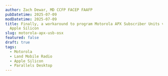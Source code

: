 ```yaml
---
author: Zach Dewar, MD CCFP FACEP FAAFP
pubDatetime: 2025-07-09
modDatetime: 2025-07-09
title: Finally, a workaround to program Motorola APX Subscriber Units via USB on
  Apple Silicon
slug: motorola-apx-usb-osx
featured: false
draft: true
tags:
  - Motorola
  - Land Mobile Radio
  - Apple Silicon
  - Parallels Desktop
---
```

